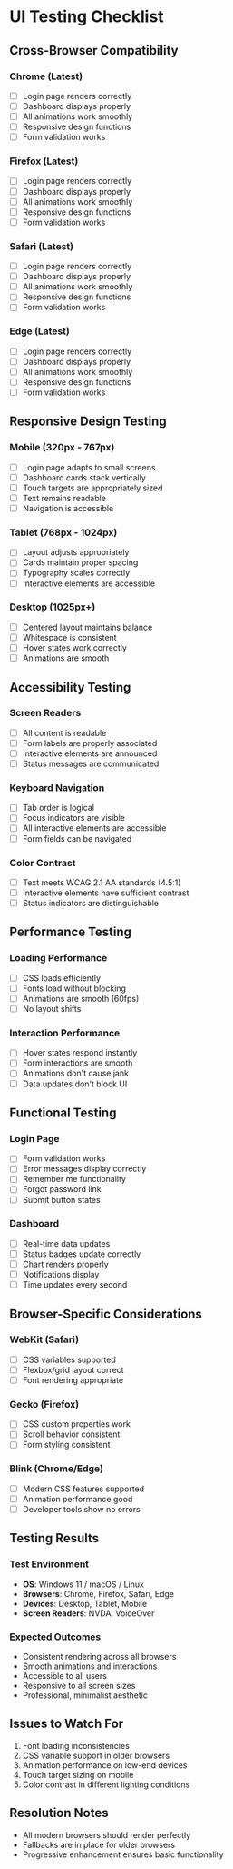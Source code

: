 # UI Testing Checklist

## Cross-Browser Compatibility

### Chrome (Latest)

-   [ ] Login page renders correctly
-   [ ] Dashboard displays properly
-   [ ] All animations work smoothly
-   [ ] Responsive design functions
-   [ ] Form validation works

### Firefox (Latest)

-   [ ] Login page renders correctly
-   [ ] Dashboard displays properly
-   [ ] All animations work smoothly
-   [ ] Responsive design functions
-   [ ] Form validation works

### Safari (Latest)

-   [ ] Login page renders correctly
-   [ ] Dashboard displays properly
-   [ ] All animations work smoothly
-   [ ] Responsive design functions
-   [ ] Form validation works

### Edge (Latest)

-   [ ] Login page renders correctly
-   [ ] Dashboard displays properly
-   [ ] All animations work smoothly
-   [ ] Responsive design functions
-   [ ] Form validation works

## Responsive Design Testing

### Mobile (320px - 767px)

-   [ ] Login page adapts to small screens
-   [ ] Dashboard cards stack vertically
-   [ ] Touch targets are appropriately sized
-   [ ] Text remains readable
-   [ ] Navigation is accessible

### Tablet (768px - 1024px)

-   [ ] Layout adjusts appropriately
-   [ ] Cards maintain proper spacing
-   [ ] Typography scales correctly
-   [ ] Interactive elements are accessible

### Desktop (1025px+)

-   [ ] Centered layout maintains balance
-   [ ] Whitespace is consistent
-   [ ] Hover states work correctly
-   [ ] Animations are smooth

## Accessibility Testing

### Screen Readers

-   [ ] All content is readable
-   [ ] Form labels are properly associated
-   [ ] Interactive elements are announced
-   [ ] Status messages are communicated

### Keyboard Navigation

-   [ ] Tab order is logical
-   [ ] Focus indicators are visible
-   [ ] All interactive elements are accessible
-   [ ] Form fields can be navigated

### Color Contrast

-   [ ] Text meets WCAG 2.1 AA standards (4.5:1)
-   [ ] Interactive elements have sufficient contrast
-   [ ] Status indicators are distinguishable

## Performance Testing

### Loading Performance

-   [ ] CSS loads efficiently
-   [ ] Fonts load without blocking
-   [ ] Animations are smooth (60fps)
-   [ ] No layout shifts

### Interaction Performance

-   [ ] Hover states respond instantly
-   [ ] Form interactions are smooth
-   [ ] Animations don't cause jank
-   [ ] Data updates don't block UI

## Functional Testing

### Login Page

-   [ ] Form validation works
-   [ ] Error messages display correctly
-   [ ] Remember me functionality
-   [ ] Forgot password link
-   [ ] Submit button states

### Dashboard

-   [ ] Real-time data updates
-   [ ] Status badges update correctly
-   [ ] Chart renders properly
-   [ ] Notifications display
-   [ ] Time updates every second

## Browser-Specific Considerations

### WebKit (Safari)

-   [ ] CSS variables supported
-   [ ] Flexbox/grid layout correct
-   [ ] Font rendering appropriate

### Gecko (Firefox)

-   [ ] CSS custom properties work
-   [ ] Scroll behavior consistent
-   [ ] Form styling consistent

### Blink (Chrome/Edge)

-   [ ] Modern CSS features supported
-   [ ] Animation performance good
-   [ ] Developer tools show no errors

## Testing Results

### Test Environment

-   **OS**: Windows 11 / macOS / Linux
-   **Browsers**: Chrome, Firefox, Safari, Edge
-   **Devices**: Desktop, Tablet, Mobile
-   **Screen Readers**: NVDA, VoiceOver

### Expected Outcomes

-   Consistent rendering across all browsers
-   Smooth animations and interactions
-   Accessible to all users
-   Responsive to all screen sizes
-   Professional, minimalist aesthetic

## Issues to Watch For

1. Font loading inconsistencies
2. CSS variable support in older browsers
3. Animation performance on low-end devices
4. Touch target sizing on mobile
5. Color contrast in different lighting conditions

## Resolution Notes

-   All modern browsers should render perfectly
-   Fallbacks are in place for older browsers
-   Progressive enhancement ensures basic functionality
